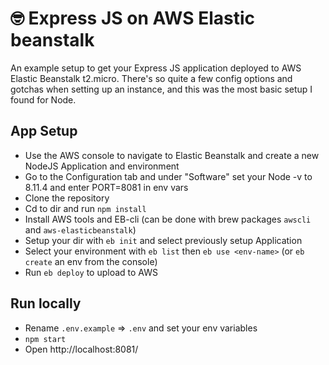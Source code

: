 # 🤓 Express JS on AWS Elastic beanstalk

An example setup to get your Express JS application deployed to AWS Elastic Beanstalk t2.micro. There's so quite a few config options and gotchas when setting up an instance, and this was the most basic setup I found for Node.

## App Setup

* Use the AWS console to navigate to Elastic Beanstalk and create a new NodeJS Application and environment
* Go to the Configuration tab and under "Software" set your Node -v to 8.11.4 and enter PORT=8081 in env vars
* Clone the repository
* Cd to dir and run `npm install`
* Install AWS tools and EB-cli (can be done with brew packages `awscli` and `aws-elasticbeanstalk`)
* Setup your dir with `eb init` and select previously setup Application
* Select your environment with `eb list` then `eb use <env-name>` (or `eb create` an env from the console)
* Run `eb deploy` to upload to AWS

## Run locally

* Rename `.env.example` => `.env` and set your env variables
* `npm start`
* Open http://localhost:8081/
